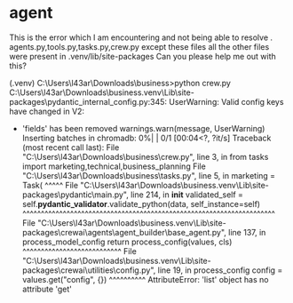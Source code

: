 # agent
This is the error which I am encountering and not being able to resolve .
agents.py,tools.py,tasks.py,crew.py except these files all the other files were present in .venv/lib/site-packages
Can you please help me out with this?

(.venv) C:\Users\l43ar\Downloads\business>python crew.py
C:\Users\l43ar\Downloads\business\.venv\Lib\site-packages\pydantic\_internal\_config.py:345: UserWarning: Valid config keys have changed in V2:
* 'fields' has been removed
  warnings.warn(message, UserWarning)
Inserting batches in chromadb:   0%|                                                                                                                       | 0/1 [00:04<?, ?it/s]
Traceback (most recent call last):
  File "C:\Users\l43ar\Downloads\business\crew.py", line 3, in <module>
    from tasks import marketing,technical,business_planning
  File "C:\Users\l43ar\Downloads\business\tasks.py", line 5, in <module>
    marketing = Task(
                ^^^^^
  File "C:\Users\l43ar\Downloads\business\.venv\Lib\site-packages\pydantic\main.py", line 214, in __init__
    validated_self = self.__pydantic_validator__.validate_python(data, self_instance=self)
                     ^^^^^^^^^^^^^^^^^^^^^^^^^^^^^^^^^^^^^^^^^^^^^^^^^^^^^^^^^^^^^^^^^^^^^
  File "C:\Users\l43ar\Downloads\business\.venv\Lib\site-packages\crewai\agents\agent_builder\base_agent.py", line 137, in process_model_config
    return process_config(values, cls)
           ^^^^^^^^^^^^^^^^^^^^^^^^^^^
  File "C:\Users\l43ar\Downloads\business\.venv\Lib\site-packages\crewai\utilities\config.py", line 19, in process_config
    config = values.get("config", {})
             ^^^^^^^^^^
AttributeError: 'list' object has no attribute 'get'
